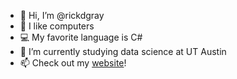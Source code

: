 - 👋 Hi, I’m @rickdgray
- 👀 I like computers
- 💻 My favorite language is C#
- 🏫 I’m currently studying data science at UT Austin
- 📫 Check out my [website](http://rickdgray.com)!
